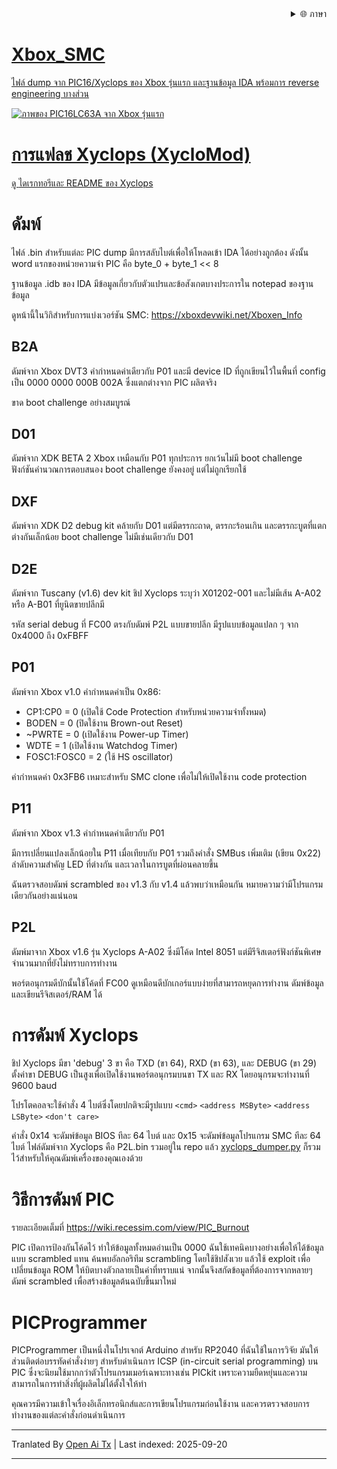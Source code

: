 
<div align="right">
  <details>
    <summary >🌐 ภาษา</summary>
    <div>
      <div align="center">
        <a href="https://openaitx.github.io/view.html?user=Prehistoricman&project=Xbox_SMC&lang=en">English</a>
        | <a href="https://openaitx.github.io/view.html?user=Prehistoricman&project=Xbox_SMC&lang=zh-CN">简体中文</a>
        | <a href="https://openaitx.github.io/view.html?user=Prehistoricman&project=Xbox_SMC&lang=zh-TW">繁體中文</a>
        | <a href="https://openaitx.github.io/view.html?user=Prehistoricman&project=Xbox_SMC&lang=ja">日本語</a>
        | <a href="https://openaitx.github.io/view.html?user=Prehistoricman&project=Xbox_SMC&lang=ko">한국어</a>
        | <a href="https://openaitx.github.io/view.html?user=Prehistoricman&project=Xbox_SMC&lang=hi">हिन्दी</a>
        | <a href="https://openaitx.github.io/view.html?user=Prehistoricman&project=Xbox_SMC&lang=th">ไทย</a>
        | <a href="https://openaitx.github.io/view.html?user=Prehistoricman&project=Xbox_SMC&lang=fr">Français</a>
        | <a href="https://openaitx.github.io/view.html?user=Prehistoricman&project=Xbox_SMC&lang=de">Deutsch</a>
        | <a href="https://openaitx.github.io/view.html?user=Prehistoricman&project=Xbox_SMC&lang=es">Español</a>
        | <a href="https://openaitx.github.io/view.html?user=Prehistoricman&project=Xbox_SMC&lang=it">Italiano</a>
        | <a href="https://openaitx.github.io/view.html?user=Prehistoricman&project=Xbox_SMC&lang=ru">Русский</a>
        | <a href="https://openaitx.github.io/view.html?user=Prehistoricman&project=Xbox_SMC&lang=pt">Português</a>
        | <a href="https://openaitx.github.io/view.html?user=Prehistoricman&project=Xbox_SMC&lang=nl">Nederlands</a>
        | <a href="https://openaitx.github.io/view.html?user=Prehistoricman&project=Xbox_SMC&lang=pl">Polski</a>
        | <a href="https://openaitx.github.io/view.html?user=Prehistoricman&project=Xbox_SMC&lang=ar">العربية</a>
        | <a href="https://openaitx.github.io/view.html?user=Prehistoricman&project=Xbox_SMC&lang=fa">فارسی</a>
        | <a href="https://openaitx.github.io/view.html?user=Prehistoricman&project=Xbox_SMC&lang=tr">Türkçe</a>
        | <a href="https://openaitx.github.io/view.html?user=Prehistoricman&project=Xbox_SMC&lang=vi">Tiếng Việt</a>
        | <a href="https://openaitx.github.io/view.html?user=Prehistoricman&project=Xbox_SMC&lang=id">Bahasa Indonesia</a>
        | <a href="https://openaitx.github.io/view.html?user=Prehistoricman&project=Xbox_SMC&lang=as">অসমীয়া</
      </div>
    </div>
  </details>
</div>

# Xbox_SMC
ไฟล์ dump จาก PIC16/Xyclops ของ Xbox รุ่นแรก และฐานข้อมูล IDA พร้อมการ reverse engineering บางส่วน

![ภาพของ PIC16LC63A จาก Xbox รุ่นแรก](https://raw.githubusercontent.com/Prehistoricman/Xbox_SMC/master/pic16lc63a.jpg)

# การแฟลช Xyclops (XycloMod)
ดู [ไดเรกทอรีและ README ของ Xyclops](/Xyclops)

# ดัมพ์
ไฟล์ .bin สำหรับแต่ละ PIC dump มีการสลับไบต์เพื่อให้โหลดเข้า IDA ได้อย่างถูกต้อง ดังนั้น word แรกของหน่วยความจำ PIC คือ byte_0 + byte_1 << 8

ฐานข้อมูล .idb ของ IDA มีข้อมูลเกี่ยวกับตัวแปรและข้อสังเกตบางประการใน notepad ของฐานข้อมูล

ดูหน้านี้ในวิกิสำหรับการแบ่งเวอร์ชัน SMC: https://xboxdevwiki.net/Xboxen_Info

## B2A
ดัมพ์จาก Xbox DVT3 คำกำหนดค่าเดียวกับ P01 และมี device ID ที่ถูกเขียนไว้ในพื้นที่ config เป็น 0000 0000 000B 002A ซึ่งแตกต่างจาก PIC ผลิตจริง

ขาด boot challenge อย่างสมบูรณ์

## D01
ดัมพ์จาก XDK BETA 2 Xbox เหมือนกับ P01 ทุกประการ ยกเว้นไม่มี boot challenge ฟังก์ชันคำนวณการตอบสนอง boot challenge ยังคงอยู่ แต่ไม่ถูกเรียกใช้

## DXF
ดัมพ์จาก XDK D2 debug kit คล้ายกับ D01 แต่มีตรรกะถาด, ตรรกะร้อนเกิน และตรรกะบูตที่แตกต่างกันเล็กน้อย boot challenge ไม่มีเช่นเดียวกับ D01

## D2E
ดัมพ์จาก Tuscany (v1.6) dev kit ชิป Xyclops ระบุว่า X01202-001 และไม่มีเส้น A-A02 หรือ A-B01 ที่ยูนิตขายปลีกมี

รหัส serial debug ที่ FC00 ตรงกับดัมพ์ P2L แบบขายปลีก มีรูปแบบข้อมูลแปลก ๆ จาก 0x4000 ถึง 0xFBFF

## P01
ดัมพ์จาก Xbox v1.0 คำกำหนดค่าเป็น 0x86:
- CP1:CP0 = 0 (เปิดใช้ Code Protection สำหรับหน่วยความจำทั้งหมด)
- BODEN = 0 (ปิดใช้งาน Brown-out Reset)
- ~PWRTE = 0 (เปิดใช้งาน Power-up Timer)
- WDTE = 1 (เปิดใช้งาน Watchdog Timer)
- FOSC1:FOSC0 = 2 (ใช้ HS oscillator)

ค่ากำหนดค่า 0x3FB6 เหมาะสำหรับ SMC clone เพื่อไม่ให้เปิดใช้งาน code protection

## P11
ดัมพ์จาก Xbox v1.3 คำกำหนดค่าเดียวกับ P01

มีการเปลี่ยนแปลงเล็กน้อยใน P11 เมื่อเทียบกับ P01 รวมถึงคำสั่ง SMBus เพิ่มเติม (เขียน 0x22) ลำดับความสำคัญ LED ที่ต่างกัน และเวลาในการบูตที่ผ่อนคลายขึ้น

ฉันตรวจสอบดัมพ์ scrambled ของ v1.3 กับ v1.4 แล้วพบว่าเหมือนกัน หมายความว่ามีโปรแกรมเดียวกันอย่างแน่นอน

## P2L
ดัมพ์มาจาก Xbox v1.6 รุ่น Xyclops A-A02 ซึ่งมีโค้ด Intel 8051 แต่มีรีจิสเตอร์ฟังก์ชันพิเศษจำนวนมากที่ยังไม่ทราบการทำงาน

พอร์ตอนุกรมดีบักนั้นใช้โค้ดที่ FC00 ดูเหมือนดีบักเกอร์แบบง่ายที่สามารถหยุดการทำงาน ดัมพ์ข้อมูล และเขียนรีจิสเตอร์/RAM ได้

# การดัมพ์ Xyclops

ชิป Xyclops มีขา 'debug' 3 ขา คือ TXD (ขา 64), RXD (ขา 63), และ DEBUG (ขา 29) ตั้งค่าขา DEBUG เป็นสูงเพื่อเปิดใช้งานพอร์ตอนุกรมบนขา TX และ RX โดยอนุกรมจะทำงานที่ 9600 baud

โปรโตคอลจะใช้คำสั่ง 4 ไบต์ซึ่งโดยปกติจะมีรูปแบบ `<cmd>` `<address MSByte>` `<address LSByte>` `<don't care>`

คำสั่ง 0x14 จะดัมพ์ข้อมูล BIOS ทีละ 64 ไบต์ และ 0x15 จะดัมพ์ข้อมูลโปรแกรม SMC ทีละ 64 ไบต์ ไฟล์ดัมพ์จาก Xyclops คือ P2L.bin รวมอยู่ใน repo แล้ว [xyclops_dumper.py](/Xyclops/xyclops_dumper.py) ก็รวมไว้สำหรับให้คุณดัมพ์เครื่องของคุณเองด้วย

# วิธีการดัมพ์ PIC
รายละเอียดเต็มที่ https://wiki.recessim.com/view/PIC_Burnout

PIC เปิดการป้องกันโค้ดไว้ ทำให้ข้อมูลทั้งหมดอ่านเป็น 0000 ฉันใช้เทคนิคบางอย่างเพื่อให้ได้ข้อมูลแบบ scrambled แทน ค้นพบอัลกอริทึม scrambling โดยใช้ชิปสังเวย แล้วใช้ exploit เพื่อเปลี่ยนข้อมูล ROM ให้บิตบางตัวกลายเป็นค่าที่ทราบแน่ จากนั้นจึงสกัดข้อมูลที่ต้องการจากหลายๆ ดัมพ์ scrambled เพื่อสร้างข้อมูลต้นฉบับขึ้นมาใหม่

# PICProgrammer
PICProgrammer เป็นหนึ่งในโปรเจกต์ Arduino สำหรับ RP2040 ที่ฉันใช้ในการวิจัย มันให้ส่วนติดต่อบรรทัดคำสั่งง่ายๆ สำหรับดำเนินการ ICSP (in-circuit serial programming) บน PIC ซึ่งจะนิยมใช้มากกว่าตัวโปรแกรมเมอร์เฉพาะทางเช่น PICkit เพราะความยืดหยุ่นและความสามารถในการทำสิ่งที่ผู้ผลิตไม่ได้ตั้งใจให้ทำ

คุณควรมีความเข้าใจเรื่องอิเล็กทรอนิกส์และการเขียนโปรแกรมก่อนใช้งาน และควรตรวจสอบการทำงานของแต่ละคำสั่งก่อนดำเนินการ


---

Tranlated By [Open Ai Tx](https://github.com/OpenAiTx/OpenAiTx) | Last indexed: 2025-09-20

---